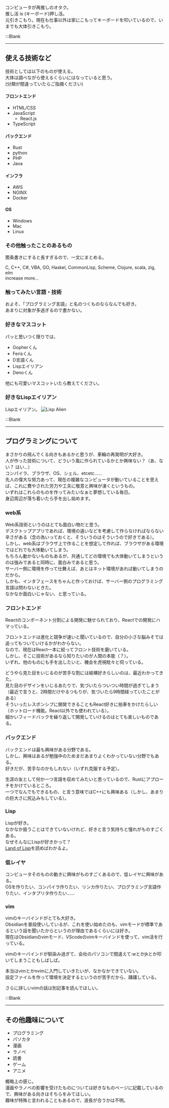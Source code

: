 
コンピュータが再推しのオタク。  
推し活 is (キーボード)押し活。  
元引きこもり。現在も仕事以外は家にこもってキーボードを叩いているので、いまでも大体引きこもり。  

:::Blank

---

## 使える技術など  

技術としては以下のものが使える。  
大体は調べながら使えるくらいにはなっていると思う。  
(分類が間違っていたらご指摘ください)  

#### フロントエンド  

- HTML/CSS  
- JavaScript  
  - React.js  
- TypeScript  

#### バックエンド  

- Rust  
- python  
- PHP  
- Java  

#### インフラ  

- AWS  
- NGINX  
- Docker  

#### OS  

- Windows  
- Mac  
- Linux  

### その他触ったことのあるもの  

箇条書きにすると長すぎるので、一文にまとめる。  

C, C++, C#, VBA, GO, Haskel, CommonLisp, Scheme, Clojure, scala, zig, elm  
increase more...  

### 触ってみたい言語・技術  

およそ、「プログラミング言語」と名のつくものならなんでも好き。  
あまりに対象が多過ぎるので書かない。  

### 好きなマスコット  

パッと思いつく限りでは、  

- Gopherくん  
- Ferisくん  
- D言語くん  
- Lispエイリアン  
- Denoくん  

他にも可愛いマスコットいたら教えてください。  

### 好きなLispエイリアン  

Lispエイリアン。
![Lisp Alien](/svg/lisplogo_alien.svg)

:::Blank

---

## プログラミングについて  

まさかりの飛んでくる向きもあるかと思うが、車輪の再発明が大好き。  
人が作った技術について、どういう風に作られているかとか興味ない？（あ、ない？ はい...）  
コンパイラ、ブラウザ、OS、シェル、etcetc......  
先人の偉大な努力あって、現在の複雑なコンピュータが動いていることを思えば、これに費やされた労力や工夫に敬意と興味が湧くというもの。  
いずれはこれらのものを作ってみたいなぁと夢想している毎日。  
身辺周辺が落ち着いたら手を出し始めます。  

### web系  
Web系技術というのはとても面白い物だと思う。  
デスクトップアプリであれば、環境の違いなどを考慮して作らなければならない辛さがある（念の為いっておくと、そういうのはそういうので好きである）。  
しかし、web系はブラウザ上で作ることを想定して作れば、ブラウザがある環境ではどれでも大体動いてしまう。  
もちろん動かないものもあるが、共通してどの環境でも大体動いてしまうというのは強みであると同時に、面白みであると思う。  
サーバー側に環境を作って仕舞えば、あとはネット環境があれば動いてしまうのだから。  
しかも、インタフェースをちゃんと作っておけば、サーバー側のプログラミング言語は問わないときた。  
なかなか面白いじゃない、と思っている。  

### フロントエンド  
Reactのコンポーネント分割による開発に魅せられており、Reactでの開発にハマっている。  

フロントエンドは進化と競争が速いと聞いているので、自分の小さな脳みそでは追ってもついていけるかがわからない。  
なので、現在はReact一本に絞ってフロント技術を磨いている。  
しかし、そこに技術があるなら知りたいのが人間の本能（？）。  
いずれ、他のものにも手を出したいと、機会を虎視眈々と伺っている。  

どうやら見た目をいじるのが苦手な割には結構好きらしいのは、最近わかってきた。  
見た目のデザインをいじるあたりで、気づいたらついつい時間が過ぎてしまう（最近で言うと、2時間だけやるつもりが、気づいたら9時間経っていたことがある）  
そういったレスポンシブに開発できることもReact好きに拍車をかけたらしい（ホットロード機能。React以外でも使われている）。  
細かいフィードバックを繰り返して開発していけるのはとても楽しいものである。  

### バックエンド  

バックエンドは最も興味がある分野である。  
しかし、興味はあるが勉強中のためまだあまりよくわかっていない分野でもある。  
好きだが、苦手なのかもしれない（いずれ克服する予定）。  

生涯の友として何か一つ言語を収めてみたいと思っているので、Rustにアプローチをかけているところ。  
一つでなんでもできるもの、と言う意味ではC++にも興味ある（しかし、あまりの巨大さに尻込みもしている）。  

### Lisp  

Lispが好き。  
なかなか扱うことはできていないけれど、好きと言う気持ちと憧れがものすごくある。  
なぜそんなにLispが好きかって？  
[Land of Lisp](https://www.kip2.dev/about/history/Land-of-Lisp)を読めばわかるよ。  

### 低レイヤ  
コンピュータそのものの動きに興味がものすごくあるので、低レイヤに興味がある。  
OSを作りたい、コンパイラ作りたい、リンカ作りたい、プログラミング言語作りたい、インタプリタ作りたい......  

### vim  
vimのキーバインドがとても大好き。  
Obsidianを普段使いしているが、これを使い始めたのも、vimモードが標準であるという話を聞いたからというのが理由であるくらいには好き。  
現在はObsidianのvimモード、VScodeのvimキーバインドを使って、vim活を行っている。  

vimのキーバインドが馴染み過ぎて、会社のパソコンで間違えて:wとかjkとか叩いてしまうこともしばしば。  

本当はvimとかnvimに入門していきたいが、なかなかできていない。  
設定ファイルを作って環境を決定するというのが苦手だから、躊躇している。  

さらに詳しいvimの話は別記事を読んでほしい。  

:::Blank

---

## その他趣味について  

- プログラミング  
- パソカタ  
- 漫画  
- ラノベ  
- 読書  
- ゲーム  
- アニメ  

概略上の感じ。  
漫画やラノベの影響を受けたものについては好きなものページに記載しているので、興味がある向きはそちらをみてほしい。  
趣味が特殊と言われることもあるので、波長が合うかは不明。  

